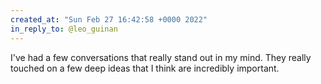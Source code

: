 ```yaml
---
created_at: "Sun Feb 27 16:42:58 +0000 2022"
in_reply_to: @leo_guinan
---
```


I've had a few conversations that really stand out in my mind. They really touched on a few deep ideas that I think are incredibly important.